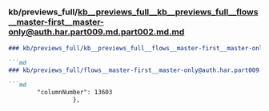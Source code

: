 ### kb/previews_full/kb__previews_full__kb__previews_full__flows__master-first__master-only@auth.har.part009.md.part002.md.md

```md
### kb/previews_full/kb__previews_full__flows__master-first__master-only@auth.har.part009.md.part002.md

```md
### kb/previews_full/flows__master-first__master-only@auth.har.part009.md (part 002)

```md
        "columnNumber": 13603
                  },
             
```

```

```

```
